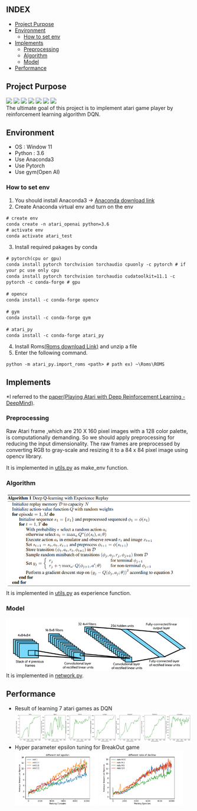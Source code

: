 ## INDEX
- [Project Purpose](#project-purpose)
- [Environment](#environment)
  * [How to set env](#how-to-set-env)
- [Implements](#implements)
  * [Preprocessing](#preprocessing)
  * [Algorithm](#algorithm)
  * [Model](#model)
- [Performance](#performance)

## Project Purpose
<div>
  <img src="./resource/video/breakout.mp4">
  <img src="./resource/video/b_rider.mp4">
  <img src="./resource/video/enduro.mp4">
  <img src="./resource/video/pong.mp4">
  <img src="./resource/video/qbert.mp4">
  <img src="./resource/video/s_invaders.mp4">
  <img src="./resource/video/seaquest.mp4">
</div>
The ultimate goal of this project is to implement atari game player by reinforcement learning algorithm DQN.

## Environment
- OS : Window 11
- Python : 3.6
- Use Anaconda3
- Use Pytorch
- Use gym(Open AI)

### How to set env
1. You should install Anaconda3 -> [Anaconda download link](https://www.anaconda.com/)
2. Create Anaconda virtual env and turn on the env
```shell
# create env
conda create -n atari_openai python=3.6
# activate env
conda activate atari_test
```  
3. Install required pakages by conda
```shell
# pytorch(cpu or gpu)
conda install pytorch torchvision torchaudio cpuonly -c pytorch # if your pc use only cpu
conda install pytorch torchvision torchaudio cudatoolkit=11.1 -c pytorch -c conda-forge # gpu

# opencv 
conda install -c conda-forge opencv

# gym
conda install -c conda-forge gym

# atari_py
conda install -c conda-forge atari_py
```
4. Install Roms[(Roms download Link)](http://www.atarimania.com/rom_collection_archive_atari_2600_roms.html) and unzip a file
5. Enter the following command.
```shell
python -m atari_py.import_roms <path> # path ex) ~\Roms\ROMS
```


## Implements
*I referred to the [paper(Playing Atari with Deep Reinforcement Learning - DeepMind)](https://arxiv.org/abs/1312.5602).  

### Preprocessing
Raw Atari frame ,which are 210 X 160 pixel images with a 128 color palette, is computationally demanding.
So we should apply preprocessing for reducing the input dimensionality. The raw frames are preprocessed by converting RGB to gray-scale and
resizing it to a 84 x 84 pixel image using opencv library. 

It is implemented in [utils.py](./code/utils.py) as make_env function.
### Algorithm
![algorithm](resource/img/dqn.png)  
It is implemented in [utils.py](./code/utils.py) as experience function.

### Model
![algorithm](./resource/img/network.png)  
It is implemented in [network.py](./code/networks.py).

## Performance
- Result of learning 7 atari games as DQN
![experiment_1](resource/img/experiment_1.png)
- Hyper parameter epsilon tuning for BreakOut game<div>
  <img src="./resource/img/experiment_2.png" style="width: 47%; height=auto;">
  <img src="./resource/img/experiment_3.png" style="width: 47%; height=auto;">
</div>
